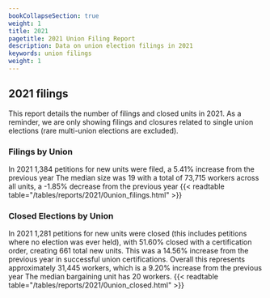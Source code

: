 ```yaml
---
bookCollapseSection: true
weight: 1
title: 2021
pagetitle: 2021 Union Filing Report
description: Data on union election filings in 2021
keywords: union filings
weight: 1
---
```


## 2021 filings

This report details the number of filings and closed units in 2021. As a reminder, we are only showing filings and closures related to single union elections (rare multi-union elections are excluded).

### Filings by Union
In 2021 1,384 petitions for new units were filed, a 5.41% increase from the previous year The median size was 19 with a total of 73,715 workers across all units, a -1.85% decrease from the previous year
{{< readtable table="/tables/reports/2021/0union_filings.html" >}}

### Closed Elections by Union
In 2021 1,281 petitions for new units were closed (this includes petitions where no election was ever held), with 51.60% closed with a certification order, creating 661 total new units. This was a 14.56% increase from the previous year in successful union certifications. Overall this represents approximately 31,445 workers, which is a 9.20% increase from the previous year The median bargaining unit has 20 workers.
{{< readtable table="/tables/reports/2021/0union_closed.html" >}}
